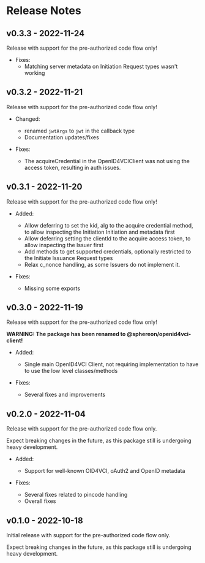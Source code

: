 # Release Notes

## v0.3.3 - 2022-11-24
Release with support for the pre-authorized code flow only!

- Fixes:
  - Matching server metadata on Initiation Request types wasn't working


## v0.3.2 - 2022-11-21
Release with support for the pre-authorized code flow only!

- Changed:
  - renamed `jwtArgs` to `jwt` in the callback type
  - Documentation updates/fixes

- Fixes:
  - The acquireCredential in the OpenID4VCIClient was not using the access token, resulting in auth issues.


## v0.3.1 - 2022-11-20
Release with support for the pre-authorized code flow only!

- Added:
  - Allow deferring to set the kid, alg to the acquire credential method, to allow inspecting the Initiation Initiation and metadata first
  - Allow deferring setting the clientId to the acquire access token, to allow inspecting the Issuer first
  - Add methods to get supported credentials, optionally restricted to the Initiate Issuance Request types
  - Relax c_nonce handling, as some Issuers do not implement it.

- Fixes:
  - Missing some exports


## v0.3.0 - 2022-11-19
Release with support for the pre-authorized code flow only!

**WARNING: The package has been renamed to @sphereon/openid4vci-client!**

- Added:
  - Single main OpenID4VCI Client, not requiring implementation to have to use the low level classes/methods

- Fixes:
  - Several fixes and improvements


## v0.2.0 - 2022-11-04

Release with support for the pre-authorized code flow only.

Expect breaking changes in the future, as this package still is undergoing heavy development.

- Added:
  - Support for well-known OID4VCI, oAuth2 and OpenID metadata
  
- Fixes:
  - Several fixes related to pincode handling
  - Overall fixes


## v0.1.0 - 2022-10-18

Initial release with support for the pre-authorized code flow only.

Expect breaking changes in the future, as this package still is undergoing heavy development.
